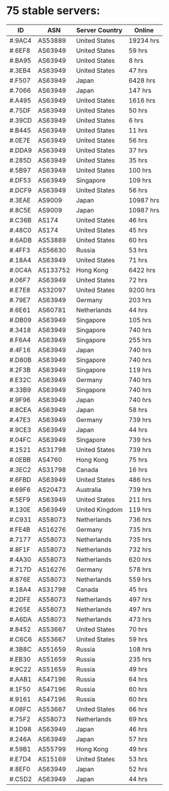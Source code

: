 # 75 stable servers:

| ID | ASN | Server Country | Online |
| ------ | ------ | ------ | ------ |
| #.9AC4 | AS53889 | United States | 19234 hrs |
| #.6EF8 | AS63949 | United States | 59 hrs |
| #.BA95 | AS63949 | United States | 8 hrs |
| #.3EB4 | AS63949 | United States | 47 hrs |
| #.F507 | AS63949 | Japan | 6428 hrs |
| #.7066 | AS63949 | Japan | 147 hrs |
| #.A495 | AS63949 | United States | 1616 hrs |
| #.75DF | AS63949 | United States | 50 hrs |
| #.39CD | AS63949 | United States | 6 hrs |
| #.B445 | AS63949 | United States | 11 hrs |
| #.0E7E | AS63949 | United States | 56 hrs |
| #.DDA9 | AS63949 | United States | 37 hrs |
| #.285D | AS63949 | United States | 35 hrs |
| #.5B97 | AS63949 | United States | 100 hrs |
| #.DF53 | AS63949 | Singapore | 109 hrs |
| #.DCF9 | AS63949 | United States | 56 hrs |
| #.3EAE | AS9009 | Japan | 10987 hrs |
| #.8C5E | AS9009 | Japan | 10987 hrs |
| #.C36B | AS174 | United States | 46 hrs |
| #.48C0 | AS174 | United States | 45 hrs |
| #.6ADB | AS53889 | United States | 60 hrs |
| #.4FF3 | AS56630 | Russia | 53 hrs |
| #.18A4 | AS63949 | United States | 71 hrs |
| #.0C4A | AS133752 | Hong Kong | 6422 hrs |
| #.06F7 | AS63949 | United States | 72 hrs |
| #.E7E8 | AS32097 | United States | 9200 hrs |
| #.79E7 | AS63949 | Germany | 203 hrs |
| #.6E61 | AS60781 | Netherlands | 44 hrs |
| #.DB09 | AS63949 | Singapore | 105 hrs |
| #.3418 | AS63949 | Singapore | 740 hrs |
| #.F6A4 | AS63949 | Singapore | 255 hrs |
| #.4F16 | AS63949 | Japan | 740 hrs |
| #.D80B | AS63949 | Singapore | 740 hrs |
| #.2F3B | AS63949 | Singapore | 119 hrs |
| #.E32C | AS63949 | Germany | 740 hrs |
| #.33B9 | AS63949 | Singapore | 740 hrs |
| #.9F96 | AS63949 | Japan | 740 hrs |
| #.8CEA | AS63949 | Japan | 58 hrs |
| #.47E3 | AS63949 | Germany | 739 hrs |
| #.9CE3 | AS63949 | Japan | 44 hrs |
| #.04FC | AS63949 | Singapore | 739 hrs |
| #.1521 | AS31798 | United States | 739 hrs |
| #.0EBB | AS4760 | Hong Kong | 75 hrs |
| #.3EC2 | AS31798 | Canada | 16 hrs |
| #.6FBD | AS63949 | United States | 486 hrs |
| #.69F6 | AS20473 | Australia | 739 hrs |
| #.5EF9 | AS63949 | United States | 211 hrs |
| #.130E | AS63949 | United Kingdom | 119 hrs |
| #.C931 | AS58073 | Netherlands | 736 hrs |
| #.FE4B | AS16276 | Germany | 735 hrs |
| #.7177 | AS58073 | Netherlands | 735 hrs |
| #.8F1F | AS58073 | Netherlands | 732 hrs |
| #.4A30 | AS58073 | Netherlands | 620 hrs |
| #.717D | AS16276 | Germany | 578 hrs |
| #.876E | AS58073 | Netherlands | 559 hrs |
| #.18A4 | AS31798 | Canada | 45 hrs |
| #.2DFE | AS58073 | Netherlands | 497 hrs |
| #.265E | AS58073 | Netherlands | 497 hrs |
| #.A6DA | AS58073 | Netherlands | 473 hrs |
| #.8452 | AS53667 | United States | 70 hrs |
| #.C6C6 | AS53667 | United States | 59 hrs |
| #.3B8C | AS51659 | Russia | 108 hrs |
| #.EB30 | AS51659 | Russia | 235 hrs |
| #.9C22 | AS51659 | Russia | 49 hrs |
| #.AAB1 | AS47196 | Russia | 64 hrs |
| #.1F50 | AS47196 | Russia | 60 hrs |
| #.9161 | AS47196 | Russia | 60 hrs |
| #.08FC | AS53667 | United States | 66 hrs |
| #.75F2 | AS58073 | Netherlands | 69 hrs |
| #.1D98 | AS63949 | Japan | 46 hrs |
| #.246A | AS63949 | Japan | 57 hrs |
| #.59B1 | AS55799 | Hong Kong | 49 hrs |
| #.E7D4 | AS15169 | United States | 53 hrs |
| #.8EF0 | AS63949 | Japan | 52 hrs |
| #.C5D2 | AS63949 | Japan | 44 hrs |

